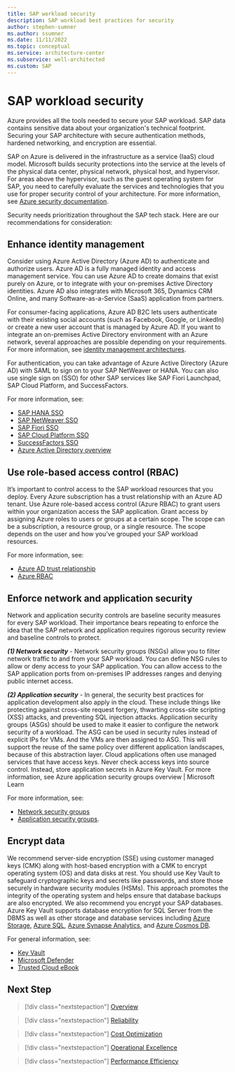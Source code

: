 ```yaml
---
title: SAP workload security
description: SAP workload best practices for security
author: stephen-sumner
ms.author: ssumner
ms.date: 11/11/2022
ms.topic: conceptual
ms.service: architecture-center
ms.subservice: well-architected
ms.custom: SAP
---
```


# SAP workload security

Azure provides all the tools needed to secure your SAP workload. SAP data contains sensitive data about your organization's technical footprint. Securing your SAP architecture with secure authentication methods, hardened networking, and encryption are essential.

SAP on Azure is delivered in the infrastructure as a service (IaaS) cloud model. Microsoft builds security protections into the service at the levels of the physical data center, physical network, physical host, and hypervisor. For areas above the hypervisor, such as the guest operating system for SAP, you need to carefully evaluate the services and technologies that you use for proper security control of your architecture. For more information, see [Azure security documentation](/azure/security/).

Security needs prioritization throughout the SAP tech stack. Here are our recommendations for consideration:

## Enhance identity management

Consider using Azure Active Directory (Azure AD) to authenticate and authorize users. Azure AD is a fully managed identity and access management service. You can use Azure AD to create domains that exist purely on Azure, or to integrate with your on-premises Active Directory identities. Azure AD also integrates with Microsoft 365, Dynamics CRM Online, and many Software-as-a-Service (SaaS) application from partners.

For consumer-facing applications, Azure AD B2C lets users authenticate with their existing social accounts (such as Facebook, Google, or LinkedIn) or create a new user account that is managed by Azure AD. If you want to integrate an on-premises Active Directory environment with an Azure network, several approaches are possible depending on your requirements. For more information, see [identity management architectures](/azure/architecture/reference-architectures/identity/).

For authentication, you can take advantage of Azure Active Directory (Azure AD) with SAML to sign on to your SAP NetWeaver or HANA. You can also use single sign on (SSO) for other SAP services like SAP Fiori Launchpad, SAP Cloud Platform, and SuccessFactors.

For more information, see:

- [SAP HANA SSO](/azure/active-directory/saas-apps/saphana-tutorial)
- [SAP NetWeaver SSO](/azure/active-directory/saas-apps/sap-netweaver-tutorial)
- [SAP Fiori SSO](/azure/active-directory/saas-apps/sap-fiori-tutorial)
- [SAP Cloud Platform SSO](/azure/active-directory/saas-apps/sap-hana-cloud-platform-tutorial)
- [SuccessFactors SSO](/azure/active-directory/saas-apps/successfactors-tutorial)
- [Azure Active Directory overview](/azure/active-directory/)

## Use role-based access control (RBAC)

It’s important to control access to the SAP workload resources that you deploy. Every Azure subscription has a trust relationship with an Azure AD tenant. Use Azure role-based access control (Azure RBAC) to grant users within your organization access the SAP application. Grant access by assigning Azure roles to users or groups at a certain scope. The scope can be a subscription, a resource group, or a single resource. The scope depends on the user and how you’ve grouped your SAP workload resources.

For more information, see:

- [Azure AD trust relationship](/azure/active-directory/fundamentals/active-directory-how-subscriptions-associated-directory)
- [Azure RBAC](/azure/role-based-access-control/overview)

## Enforce network and application security

Network and application security controls are baseline security measures for every SAP workload. Their importance bears repeating to enforce the idea that the SAP network and application requires rigorous security review and baseline controls to protect.  

***(1) Network security*** - Network security groups (NSGs) allow you to filter network traffic to and from your SAP workload. You can define NSG rules to allow or deny access to your SAP application. You can allow access to the SAP application ports from on-premises IP addresses ranges and denying public internet access.

***(2) Application security*** - In general, the security best practices for application development also apply in the cloud. These include things like protecting against cross-site request forgery, thwarting cross-site scripting (XSS) attacks, and preventing SQL injection attacks. Application security groups (ASGs) should be used to make it easier to configure the network security of a workload. The ASG can be used in security rules instead of explicit IPs for VMs. And the VMs are then assigned to ASG. This will support the reuse of the same policy over different application landscapes, because of this abstraction layer. Cloud applications often use managed services that have access keys. Never check access keys into source control. Instead, store application secrets in Azure Key Vault. For more information, see Azure application security groups overview | Microsoft Learn

For more information, see:

- [Network security groups](/azure/virtual-network/network-security-groups-overview)
- [Application security groups](/azure/virtual-network/application-security-groups).

## Encrypt data

We recommend server-side encryption (SSE) using customer managed keys (CMK) along with host-based encryption with a CMK to encrypt operating system (OS) and data disks at rest.  You should use Key Vault to safeguard cryptographic keys and secrets like passwords, and store those securely in hardware security modules (HSMs). This approach promotes the integrity of the operating system and helps ensure that database backups are also encrypted. We also recommend you encrypt your SAP databases. Azure Key Vault supports database encryption for SQL Server from the DBMS as well as other storage and database services including [Azure Storage](/azure/storage/common/storage-service-encryption), [Azure SQL](/azure/azure-sql/database/always-encrypted-azure-key-vault-configure), [Azure Synapse Analytics](/azure/synapse-analytics/sql-data-warehouse/sql-data-warehouse-encryption-tde), and [Azure Cosmos DB](/azure/cosmos-db/database-security?tabs=sql-api).

For general information, see:

- [Key Vault](/azure/key-vault/general/basic-concepts)
- [Microsoft Defender](/azure/defender-for-cloud/defender-for-cloud-introduction)
- [Trusted Cloud eBook](https://azure.microsoft.com/explore/trusted-cloud/)

## Next Step

>[!div class="nextstepaction"]
>[Overview](./overview.md)

>[!div class="nextstepaction"]
>[Reliability](./reliability.md)

>[!div class="nextstepaction"]
>[Cost Optimization](./cost-optimization.md)

>[!div class="nextstepaction"]
>[Operational Excellence](./operational-excellence.md)

>[!div class="nextstepaction"]
>[Performance Efficiency](./performance-efficiency.md)
